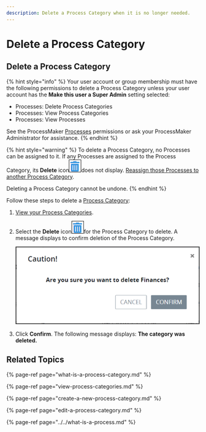 ```yaml
---
description: Delete a Process Category when it is no longer needed.
---
```


# Delete a Process Category

## Delete a Process Category

{% hint style="info" %}
Your user account or group membership must have the following permissions to delete a Process Category unless your user account has the **Make this user a Super Admin** setting selected:

* Processes: Delete Process Categories
* Processes: View Process Categories
* Processes: View Processes

See the ProcessMaker [Processes](../../../../processmaker-administration/permission-descriptions-for-users-and-groups.md#processes) permissions or ask your ProcessMaker Administrator for assistance.
{% endhint %}

{% hint style="warning" %}
To delete a Process Category, no Processes can be assigned to it. If any Processes are assigned to the Process Category, its **Delete** icon![](../../../../.gitbook/assets/trash-icon-process-modeler-processes.png)does not display. [Reassign those Processes to another Process Category](../edit-the-name-description-category-or-status-of-a-process.md#configure-a-process).

Deleting a Process Category cannot be undone.
{% endhint %}

Follow these steps to delete a [Process Category](what-is-a-process-category.md):

1. [View your Process Categories](view-process-categories.md#view-process-categories).
2. Select the **Delete** icon![](../../../../.gitbook/assets/trash-icon-process-modeler-processes.png)for the Process Category to delete. A message displays to confirm deletion of the Process Category.  

   ![](../../../../.gitbook/assets/remove-process-category-screen-processes.png)

3. Click **Confirm**. The following message displays: **The category was deleted.**

## Related Topics

{% page-ref page="what-is-a-process-category.md" %}

{% page-ref page="view-process-categories.md" %}

{% page-ref page="create-a-new-process-category.md" %}

{% page-ref page="edit-a-process-category.md" %}

{% page-ref page="../../what-is-a-process.md" %}

